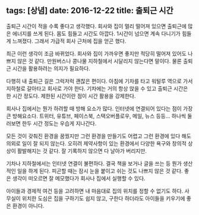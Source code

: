 tags: [상념]
date: 2016-12-22
title: 출퇴근 시간
---
출퇴근 시간이 적을 수록 좋다고 생각했다. 회사와 집이 멀리 떨어져 있으면 출퇴근에 많은 에너지를 쓰게 된다. 몸도 힘들고 시간도 아깝다. 1시간이 넘으면 계속 다니기가 힘들게 느껴졌다. 그래서 가급적 회사 근처에 집을 얻곤 했다. <!--more-->

최근 이런 생각이 조금 바뀌었다. 회사와 집이 가까우면 좋지만 적당히 떨어져 있어도 나쁘지 않은 것 같다. 만원버스나 콩나물 지하철에서 시달리지 않는다면 말이다. 물론 출퇴근 시간을 활용하려는 의지가 필요하다.

다행히 내 출퇴근 길은 그럭저럭 괜찮은 편이다. 아침에 기차를 타고 워털루 역으로 가서 지하철로 갈아타고 회사로 가야 한다. 기차에는 거의 항상 앉을 수 있고 출퇴근 시간은 한 시간 정도다. 제한된 시간이란 점이 시간 활용을 강제한다.

회사나 집에서는 뭔가 하려할 때 방해 요소가 많다. 인터넷에 연결되어 있다는 점이 가장 큰 방해요소다. 트위터, 유튜브, 페이스북, 스택오버플로우, 메일, 뉴스 등등... 하나씩 둘러보면 한두 시간 정도는 우습게 지나간다.

모든 것이 갖춰진 환경을 꿈꿨지만 그런 환경을 만들기도 어렵고 그런 환경에 있다 해도 의외로 일이 잘 되지 않는다. 오히려 제약사항이 있는 환경에서 다양한 욕구와 창의적 상상이 활발해지는 것 같다. 잘 기록하지 않으면 다 날아가 버리지만.

기차나 지하철에서는 인터넷 연결이 불편하다. 결국 책을 보거나 글을 쓰는 등 뭔가 생산적인 일을 하게 된다. 피곤할 때는 잠시 눈을 붙이고 쉬는 것도 나쁘지 않은 것 같다. 좋은 생각이 떠오르면 잘 메모했다가 회사나 집에서 실행할 수 있다.

아이들과 경제적 여건 등을 고려하면 내 마음대로 집의 위치를 정할 수 없기도 하다. 사무실이 위치한 도심은 집을 구하기도 쉽지 않고, 구한다 하더라도 아이들을 키우기에 좋은 환경이 아니다.
